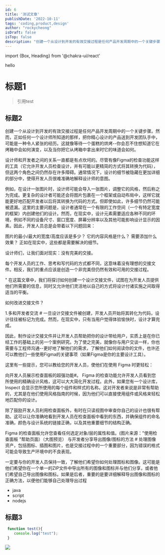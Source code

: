 ```yaml
---
id: 6
title: '测试文章'
publishDate: '2022-10-11'
tags: 'coding,product,design'
author: "rockycheong"
isDraft: false
isTop: false
description: "创建一个从设计到开发的有效交接过程是任何产品开发周期中的一个关键步骤。然而，正如任何一个设计师所知道的那样，把你精心设计的产品送到开发团队手中，可能是一种令人紧张的经历。这就像等待一个蛋糕的烘烤--你会忍不住想知道它在烤箱中会如何演变，以及当你把它从烤箱中拿出来时它的味道会如何。"
---
```


import {Box, Heading} from '@chakra-ui/react'

<Box backgroundColor="blue" fontSize="30px">
hello
</Box>

# 标题1

> 引用test


## 标题2

创建一个从设计到开发的有效交接过程是任何产品开发周期中的一个关键步骤。然而，正如任何一个设计师所知道的那样，把你精心设计的产品送到开发团队手中，可能是一种令人紧张的经历。这就像等待一个蛋糕的烘烤--你会忍不住想知道它在烤箱中会如何演变，以及当你把它从烤箱中拿出来时它的味道会如何。

设计师和开发者之间的关系一直都是有点坎坷的。尽管有像Figma的检查功能这样的工具（它允许开发人员检查设计，并有可能以更精简的方式将其转换为代码），但这两个角色之间仍然存在许多障碍。通常情况下，设计的细节被隐藏在更加详细的部分中，使得开发人员很难准确地解释设计师的意图。

例如，在设计一张图片时，设计师可能会导入一张图片，调整它的风格，然后称之为完成。更复杂的设计者可能还会将图片包裹在一个框架或自动布局中，这样它就能更好地匹配开发者以后将其转换为代码的方式。但即使如此，许多细节仍然可能被遗漏。这里的主要问题是，设计者通常在一个有限的工作空间（一个有特定宽度的框架）内创建他们的设计。然而，在现实中，设计元素需要适应各种不同的环境，例如不同的设备尺寸、窗口宽度、屏幕分辨率以及其他可能影响设计显示的因素。因此，开发人员总是会带着以下问题回来：

图片的最小/最大的宽度/高度应该是多少？
它的内容风格是什么？
需要添加什么效果？
正如在现实中，这些都是需要解决的细节。

设计师们，让我们面对现实：没有完美的交接。

每个开发人员的工作、思考和写代码的方式都不同，这意味着没有理想的交接文件。相反，我们的重点应该是创造一个非完美但仍然有效和可用的交接过程。

"
在这篇文章中，我们将探讨如何创建一个设计交接文件，试图在为开发人员提供他们所需要的信息，同时又允许他们灵活地以自己的方式将设计付诸实施之间取得适当的平衡。

如何改进交接文件？

1.多和开发者交流 #
一旦设计交接文件被创建，开发人员开始将其转化为代码，设计往往被标记为完成。然而，在现实中，只有当用户觉得体验愉快时，设计才算完成。

因此，制作设计交接文件并让开发人员帮助把你的设计带给用户，实质上是在你已经工作的基础上的另一个案例研究。为了使之完美，就像你与用户交谈一样，你也需要与工程师沟通--更好地了解他们的需求，了解他们如何阅读你的文件，也许还可以教他们一些使用Figma的关键事项（如果Figma是你的主要设计工具）。

这里有一些提示，您可以教给您的开发人员，使他们在使用 Figma 时更轻松：

向开发人员展示检查面板的超强功能#。
Figma 的检查功能允许开发人员看到您所使用的精确设计风格，这可以大大简化开发过程。此外，如果您有一个设计库，Inspect 会显示您所使用的每个组件和样式的名称。这对开发者来说是非常有帮助的，尤其是在他们使用风格指南的时候，因为他们可以直接使用组件或风格来轻松地匹配你的设计。

除了鼓励开发人员利用检查面板外，有时在只读视图中审查你自己的设计也很有帮助。这可以让你准确地看到开发人员在检查面板中看到的东西，并确保组件的命名准确，颜色与设计系统的链接正确，以及其他重要细节的结构正确。


Figma 的检查面板允许您查看任何选定对象/层的属性和值。(图片来源："使用检查面板 "帮助页面）（大图预览）
与开发者分享导出图像/图标的方法 #
处理图像资产，包括图标、插图和图片，也是交接过程中的一个重要部分，因为错误的格式可能会导致生产环境中的不良表现。

一定要与你的开发人员保持一致，了解他们希望你如何处理图标和图像。这可能是他们希望你在一个单一的ZIP文件中导出所有的图像和图标并与他们分享，或者他们希望自己导出图像和图标。如果是后者，重要的是要详细解释导出图像和图标的正确方法，以便他们能够自己处理导出过程



- java
- script
- nodejs

## 标题3

```javascript
 function test(){
    console.log("test");
 }
````

![](https://i.imgur.com/NmV3S5I.png)
